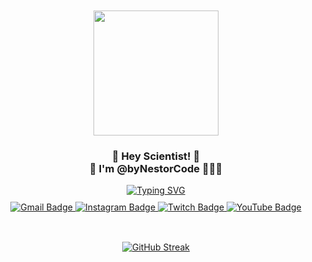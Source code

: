 <div id="start" style="margin: auto; padding: 10px;" id="header" align="center">
<img align="center" width="200" src="https://github.com/byNestorCode/SisCI---Hackathon-2019/assets/37807244/7653d15b-ef99-4ea8-bd4d-16e6513f7d36" />
<h3 align="center">🤙 Hey Scientist! 🧪<br> 🚀 I'm @byNestorCode 👨🏻‍💻</h3>

<a href="https://git.io/typing-svg">
<img src="https://readme-typing-svg.demolab.com?font=Fira+Code&pause=1000&color=17D6B7&center=true&width=435&lines=%F0%9F%9B%A1%EF%B8%8F+DevSecOps+%F0%9F%95%B9%EF%B8%8F;%F0%9F%A4%96+Full+Stack+Developer+%F0%9F%A4%96" alt="Typing SVG" />
</a>
</div>

<div id="badges" style="margin: auto; padding: 0px;" id="header" align="center">
    <a href="https://www.linkedin.com/in/nestorvazquezmena/">
      <img src="https://img.shields.io/badge/LinkedIn-blue?style=for-the-badge&logo=linkedin&logoColor=white" alt="Gmail Badge"/>
    </a>
    <a href="https://www.instagram.com/rocketmx_/">
      <img src="https://img.shields.io/badge/Instagram-E4405F?style=for-the-badge&logo=instagram&logoColor=white" alt="Instagram Badge"/>
    </a>
    <a href="https://www.twitch.tv/rocketmx_">
      <img src="https://img.shields.io/badge/Twitch-9146FF?style=for-the-badge&logo=twitch&logoColor=white" alt="Twitch Badge"/>
    </a>
    <a href="https://www.youtube.com/@rocketmx_">
      <img src="https://img.shields.io/badge/YouTube-FF0000?style=for-the-badge&logo=youtube&logoColor=white" alt="YouTube Badge"/>
    </a>
</div> 

</br>
<div id="badges" style="margin-top: 20px; padding: 10px;" align="center">
  <a href="https://git.io/streak-stats"><img src="https://streak-stats.demolab.com?user=byNestorCode&theme=neon&border_radius=10" alt="GitHub Streak" /></a>
</div>
